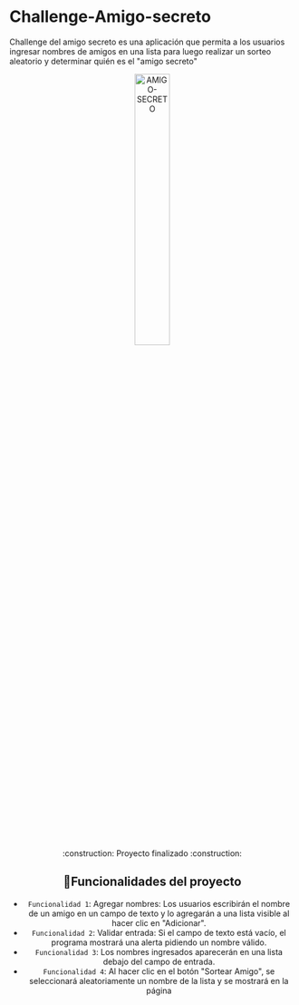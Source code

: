 # Challenge-Amigo-secreto
Challenge del amigo secreto es una aplicación que permita a los usuarios ingresar nombres de amigos en una lista para luego realizar un sorteo aleatorio y determinar quién es el "amigo secreto"
<div align="center">
<img width="35%" alt="AMIGO-SECRETO" src="https://github.com/user-attachments/assets/aa2e31f5-4de0-4aa4-bfb3-1d78c07a26cc" />
<div>
:construction: Proyecto finalizado :construction:

  ## :hammer:Funcionalidades del proyecto
- `Funcionalidad 1`: Agregar nombres: Los usuarios escribirán el nombre de un amigo en un campo de texto y lo agregarán a una lista visible al hacer clic en "Adicionar".
-  `Funcionalidad 2`: Validar entrada: Si el campo de texto está vacío, el programa mostrará una alerta pidiendo un nombre válido.
-  `Funcionalidad 3`: Los nombres ingresados aparecerán en una lista debajo del campo de entrada.
-   `Funcionalidad 4`: Al hacer clic en el botón "Sortear Amigo", se seleccionará aleatoriamente un nombre de la lista y se mostrará en la página
